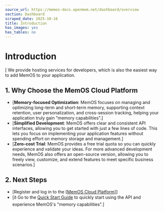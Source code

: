 ```yaml
---
source_url: https://memos-docs.openmem.net/dashboard/overview
section: Dashboard
scraped_date: 2025-10-16
title: Introduction
has_images: yes
has_tables: no
---
```


# Introduction
 [ We provide hosting services for developers, which is also the easiest way to add MemOS to your application. 
## 1. Why Choose the MemOS Cloud Platform
 
- [**Memory-focused Optimization**: MemOS focuses on managing and optimizing long-term and short-term memory, supporting context retention, user personalization, and cross-session tracking, helping your application truly gain "memory capabilities".]
- [**Simplified Development**: MemOS offers clear and consistent API interfaces, allowing you to get started with just a few lines of code. This lets you focus on implementing your application features without spending effort on memory storage and management.]
- [**Zero-cost Trial**: MemOS provides a free trial quota so you can quickly experience and validate your ideas. For more advanced development needs, MemOS also offers an open-source version, allowing you to freely view, customize, and extend features to meet specific business scenarios.]
 
 
## 2. Next Steps
 
- [Register and log in to the [[MemOS Cloud Platform](https://memos-dashboard.openmem.net/quickstart)]]
- [ð Go to the [Quick Start Guide](/dashboard/quick_start) to quickly start using the API and experience MemOS's "memory capabilities".]
